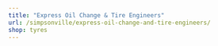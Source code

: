 ```yaml
---
title: "Express Oil Change & Tire Engineers"
url: /simpsonville/express-oil-change-and-tire-engineers/
shop: tyres
---
```

